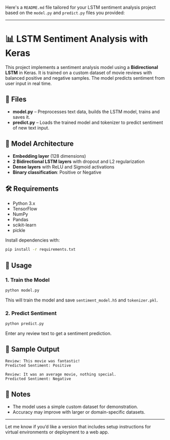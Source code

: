 Here's a `README.md` file tailored for your LSTM sentiment analysis project based on the `model.py` and `predict.py` files you provided:

---

# 📊 LSTM Sentiment Analysis with Keras

This project implements a sentiment analysis model using a **Bidirectional LSTM** in Keras. It is trained on a custom dataset of movie reviews with balanced positive and negative samples. The model predicts sentiment from user input in real time.

## 📁 Files

* **model.py** – Preprocesses text data, builds the LSTM model, trains and saves it.
* **predict.py** – Loads the trained model and tokenizer to predict sentiment of new text input.

## 🧠 Model Architecture

* **Embedding layer** (128 dimensions)
* **2 Bidirectional LSTM layers** with dropout and L2 regularization
* **Dense layers** with ReLU and Sigmoid activations
* **Binary classification**: Positive or Negative

## 🛠 Requirements

* Python 3.x
* TensorFlow
* NumPy
* Pandas
* scikit-learn
* pickle

Install dependencies with:

```bash
pip install -r requirements.txt
```

## 🚀 Usage

### 1. Train the Model

```bash
python model.py
```

This will train the model and save `sentiment_model.h5` and `tokenizer.pkl`.

### 2. Predict Sentiment

```bash
python predict.py
```

Enter any review text to get a sentiment prediction.

## 🧪 Sample Output

```
Review: This movie was fantastic!
Predicted Sentiment: Positive

Review: It was an average movie, nothing special.
Predicted Sentiment: Negative
```

## 📌 Notes

* The model uses a simple custom dataset for demonstration.
* Accuracy may improve with larger or domain-specific datasets.

---

Let me know if you’d like a version that includes setup instructions for virtual environments or deployment to a web app.
